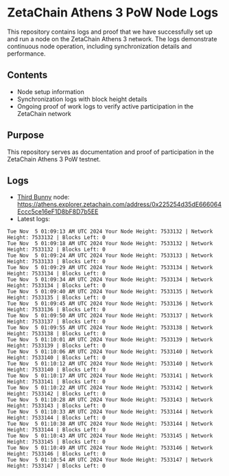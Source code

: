 # ZetaChain Athens 3 PoW Node Logs
This repository contains logs and proof that we have successfully set up and run a node on the ZetaChain Athens 3 network. The logs demonstrate continuous node operation, including synchronization details and performance.

## Contents
- Node setup information
- Synchronization logs with block height details
- Ongoing proof of work logs to verify active participation in the ZetaChain network

## Purpose
This repository serves as documentation and proof of participation in the ZetaChain Athens 3 PoW testnet.

## Logs

- [Third Bunny](https://thirdbunny.xyz/) node: https://athens.explorer.zetachain.com/address/0x225254d35dE666064Eccc5ce16eF1D8bF8D7b5EE
- Latest logs:
```
Tue Nov  5 01:09:13 AM UTC 2024 Your Node Height: 7533132 | Network Height: 7533132 | Blocks Left: 0
Tue Nov  5 01:09:18 AM UTC 2024 Your Node Height: 7533132 | Network Height: 7533132 | Blocks Left: 0
Tue Nov  5 01:09:24 AM UTC 2024 Your Node Height: 7533133 | Network Height: 7533133 | Blocks Left: 0
Tue Nov  5 01:09:29 AM UTC 2024 Your Node Height: 7533134 | Network Height: 7533134 | Blocks Left: 0
Tue Nov  5 01:09:34 AM UTC 2024 Your Node Height: 7533134 | Network Height: 7533134 | Blocks Left: 0
Tue Nov  5 01:09:40 AM UTC 2024 Your Node Height: 7533135 | Network Height: 7533135 | Blocks Left: 0
Tue Nov  5 01:09:45 AM UTC 2024 Your Node Height: 7533136 | Network Height: 7533136 | Blocks Left: 0
Tue Nov  5 01:09:50 AM UTC 2024 Your Node Height: 7533137 | Network Height: 7533137 | Blocks Left: 0
Tue Nov  5 01:09:55 AM UTC 2024 Your Node Height: 7533138 | Network Height: 7533138 | Blocks Left: 0
Tue Nov  5 01:10:01 AM UTC 2024 Your Node Height: 7533139 | Network Height: 7533139 | Blocks Left: 0
Tue Nov  5 01:10:06 AM UTC 2024 Your Node Height: 7533140 | Network Height: 7533140 | Blocks Left: 0
Tue Nov  5 01:10:12 AM UTC 2024 Your Node Height: 7533140 | Network Height: 7533140 | Blocks Left: 0
Tue Nov  5 01:10:17 AM UTC 2024 Your Node Height: 7533141 | Network Height: 7533141 | Blocks Left: 0
Tue Nov  5 01:10:22 AM UTC 2024 Your Node Height: 7533142 | Network Height: 7533142 | Blocks Left: 0
Tue Nov  5 01:10:28 AM UTC 2024 Your Node Height: 7533143 | Network Height: 7533143 | Blocks Left: 0
Tue Nov  5 01:10:33 AM UTC 2024 Your Node Height: 7533144 | Network Height: 7533144 | Blocks Left: 0
Tue Nov  5 01:10:38 AM UTC 2024 Your Node Height: 7533144 | Network Height: 7533144 | Blocks Left: 0
Tue Nov  5 01:10:43 AM UTC 2024 Your Node Height: 7533145 | Network Height: 7533145 | Blocks Left: 0
Tue Nov  5 01:10:49 AM UTC 2024 Your Node Height: 7533146 | Network Height: 7533146 | Blocks Left: 0
Tue Nov  5 01:10:54 AM UTC 2024 Your Node Height: 7533147 | Network Height: 7533147 | Blocks Left: 0
```
